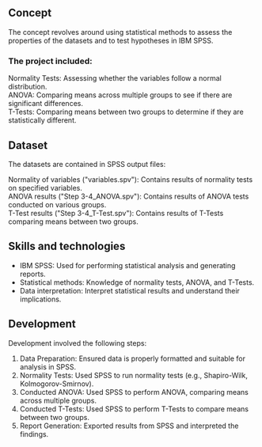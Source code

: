 ## Concept
The concept revolves around using statistical methods to assess the properties of the datasets and to test hypotheses in IBM SPSS. <br/>

### The project included:<br/>

Normality Tests: Assessing whether the variables follow a normal distribution.<br/>
ANOVA: Comparing means across multiple groups to see if there are significant differences.<br/>
T-Tests: Comparing means between two groups to determine if they are statistically different.<br/>

## Dataset
The datasets are contained in SPSS output files:<br/>

Normality of variables ("variables.spv"): Contains results of normality tests on specified variables.<br/>
ANOVA results ("Step 3-4_ANOVA.spv"): Contains results of ANOVA tests conducted on various groups.<br/>
T-Test results ("Step 3-4_T-Test.spv"): Contains results of T-Tests comparing means between two groups.<br/>

## Skills and technologies

- IBM SPSS: Used for performing statistical analysis and generating reports.
- Statistical methods: Knowledge of normality tests, ANOVA, and T-Tests.
- Data interpretation: Interpret statistical results and understand their implications.

## Development
Development involved the following steps:

1. Data Preparation: Ensured data is properly formatted and suitable for analysis in SPSS.<br/>
2. Normality Tests: Used SPSS to run normality tests (e.g., Shapiro-Wilk, Kolmogorov-Smirnov).<br/>
3. Conducted ANOVA: Used SPSS to perform ANOVA, comparing means across multiple groups.<br/>
4. Conducted T-Tests: Used SPSS to perform T-Tests to compare means between two groups.<br/>
5. Report Generation: Exported results from SPSS and interpreted the findings.<br/>
